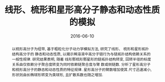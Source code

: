 ---
title: "线形、梳形和星形高分子静态和动态性质的模拟"
authors:
- 潘凯
- 朱有亮
- 付翠柳
- 黄以能
- 孙昭艳
date: "2016-06-10"
doi: "10.7503/cjcu20160059"
publication_types: ["期刊文章"]
publication: "高等学校化学学报"
abstract: "以梳形高分子为纽带, 基于粗粒化分子动力学模拟方法, 研究了线形、 梳形和星形拓扑结构高分子的  静态和动态性质,  以揭示稀溶液中高分子链行为与链拓扑结构依赖关系的一般性规律. 研究结果表明, 随着  线形鄄梳形鄄星形的链拓扑结构转变,  回转半径的标度关系由仅依赖分子聚合度转变为同时依赖链聚合度与臂  数或侧链数. 分析了星形高分子和梳形高分子的静态和动态性质的特征规律.  星形高分子的臂数增加使其  尺寸迅速减小, 形状则由长椭球形转变为类球形, 且扩散系数也随之增加."
url_pdf: "http://www.cjcu.jlu.edu.cn/CN/10.7503/cjcu20160059"
---